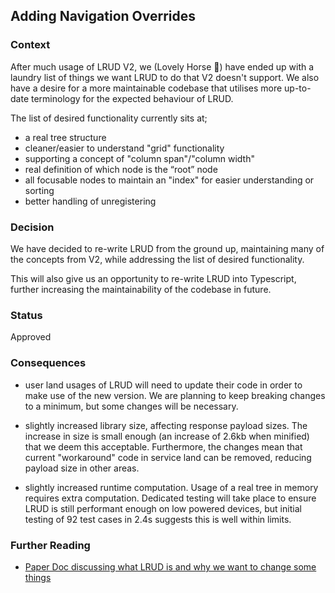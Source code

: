 ## Adding Navigation Overrides

### Context

After much usage of LRUD V2, we (Lovely Horse 🐴) have ended up with a laundry list of things we want LRUD to do that V2 doesn't support. We also have a desire for a more maintainable codebase that utilises more up-to-date terminology for the expected behaviour of LRUD.

The list of desired functionality currently sits at;

- a real tree structure
- cleaner/easier to understand "grid" functionality
- supporting a concept of "column span"/"column width"
- real definition of which node is the “root” node
- all focusable nodes to maintain an "index" for easier understanding or sorting
- better handling of unregistering

### Decision

We have decided to re-write LRUD from the ground up, maintaining many of the concepts from V2, while addressing the list of desired functionality.

This will also give us an opportunity to re-write LRUD into Typescript, further increasing the maintainability of the codebase in future.

### Status

Approved

### Consequences

- user land usages of LRUD will need to update their code in order to make use of the new version. We are planning to keep breaking changes to a minimum, but some changes will be necessary.

- slightly increased library size, affecting response payload sizes. The increase in size is small enough (an increase of 2.6kb when minified) that we deem this acceptable. Furthermore, the changes mean that current "workaround" code in service land can be removed, reducing payload size in other areas.

- slightly increased runtime computation. Usage of a real tree in memory requires extra computation. Dedicated testing will take place to ensure LRUD is still performant enough on low powered devices, but initial testing of 92 test cases in 2.4s suggests this is well within limits.

### Further Reading

- [Paper Doc discussing what LRUD is and why we want to change some things](https://paper.dropbox.com/doc/SSR-Controller-Module-LRUD-V3--Aca6ZBsM4Uv8zEN44j5o4TsvAg-y0v9YqarEOXNP7R2151RK)